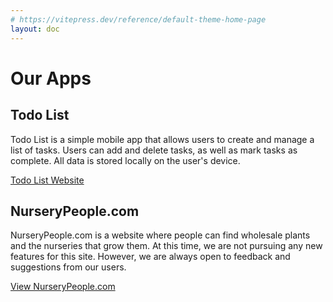 ```yaml
---
# https://vitepress.dev/reference/default-theme-home-page
layout: doc
---
```

# Our Apps

## Todo List

Todo List is a simple mobile app that allows users to create and manage a list of tasks. Users can add and delete tasks, as well as mark tasks as complete. All data is stored locally on the user's device.

[Todo List Website](https://todo-list.sol.company.com)

## NurseryPeople.com

NurseryPeople.com is a website where people can find wholesale plants and the nurseries that grow them. At this time, we are not pursuing any new features for this site. However, we are always open to feedback and suggestions from our users.

[View NurseryPeople.com](https://nurserypeople.com)
